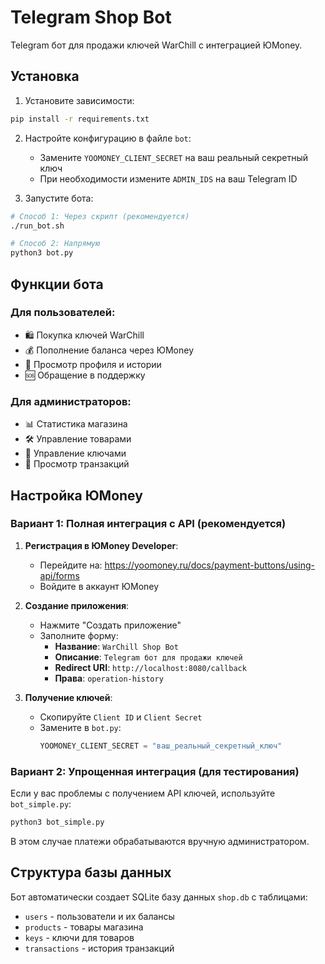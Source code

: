 # Telegram Shop Bot

Telegram бот для продажи ключей WarChill с интеграцией ЮMoney.

## Установка

1. Установите зависимости:
```bash
pip install -r requirements.txt
```

2. Настройте конфигурацию в файле `bot`:
   - Замените `YOOMONEY_CLIENT_SECRET` на ваш реальный секретный ключ
   - При необходимости измените `ADMIN_IDS` на ваш Telegram ID

3. Запустите бота:
```bash
# Способ 1: Через скрипт (рекомендуется)
./run_bot.sh

# Способ 2: Напрямую
python3 bot.py
```

## Функции бота

### Для пользователей:
- 🛍️ Покупка ключей WarChill
- 💰 Пополнение баланса через ЮMoney
- 👤 Просмотр профиля и истории
- 🆘 Обращение в поддержку

### Для администраторов:
- 📊 Статистика магазина
- 🛠️ Управление товарами
- 🔑 Управление ключами
- 💸 Просмотр транзакций

## Настройка ЮMoney

### Вариант 1: Полная интеграция с API (рекомендуется)

1. **Регистрация в ЮMoney Developer**:
   - Перейдите на: https://yoomoney.ru/docs/payment-buttons/using-api/forms
   - Войдите в аккаунт ЮMoney

2. **Создание приложения**:
   - Нажмите "Создать приложение"
   - Заполните форму:
     - **Название**: `WarChill Shop Bot`
     - **Описание**: `Telegram бот для продажи ключей`
     - **Redirect URI**: `http://localhost:8080/callback`
     - **Права**: `operation-history`

3. **Получение ключей**:
   - Скопируйте `Client ID` и `Client Secret`
   - Замените в `bot.py`:
     ```python
     YOOMONEY_CLIENT_SECRET = "ваш_реальный_секретный_ключ"
     ```

### Вариант 2: Упрощенная интеграция (для тестирования)

Если у вас проблемы с получением API ключей, используйте `bot_simple.py`:
```bash
python3 bot_simple.py
```

В этом случае платежи обрабатываются вручную администратором.

## Структура базы данных

Бот автоматически создает SQLite базу данных `shop.db` с таблицами:
- `users` - пользователи и их балансы
- `products` - товары магазина
- `keys` - ключи для товаров
- `transactions` - история транзакций